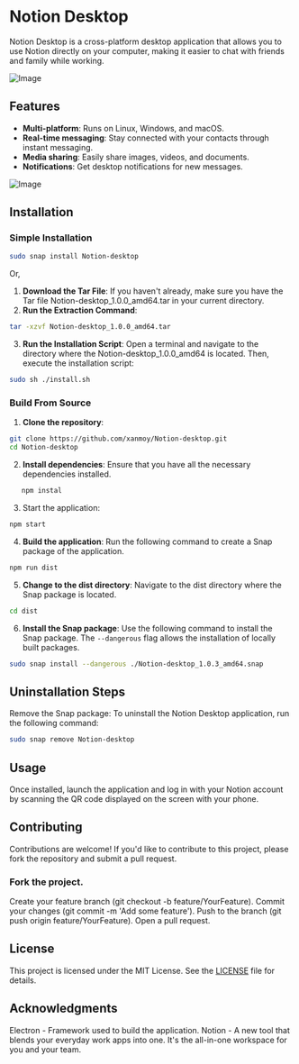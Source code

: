 # Notion Desktop

Notion Desktop is a cross-platform desktop application that allows you to use Notion directly on your computer, making it easier to chat with friends and family while working.

![Image](https://github.com/xanmoy/notion-desktop/blob/main/screenshots/banner.png)

## Features

- **Multi-platform**: Runs on Linux, Windows, and macOS.
- **Real-time messaging**: Stay connected with your contacts through instant messaging.
- **Media sharing**: Easily share images, videos, and documents.
- **Notifications**: Get desktop notifications for new messages.

![Image](https://github.com/xanmoy/notion-desktop/blob/main/screenshots/image1.png)

## Installation

### Simple Installation

```bash
sudo snap install Notion-desktop
```

Or,

1. **Download the Tar File**: If you haven't already, make sure you have the Tar file Notion-desktop_1.0.0_amd64.tar in your current directory.
2. **Run the Extraction Command**:

```bash
tar -xzvf Notion-desktop_1.0.0_amd64.tar
```

3. **Run the Installation Script**: Open a terminal and navigate to the directory where the Notion-desktop_1.0.0_amd64 is located. Then, execute the installation script:

```bash
sudo sh ./install.sh
```

### Build From Source

1. **Clone the repository**:

```bash
git clone https://github.com/xanmoy/Notion-desktop.git
cd Notion-desktop
```

2. **Install dependencies**: Ensure that you have all the necessary dependencies installed.

```bash
   npm instal
```

3. Start the application:

```bash
npm start
```

4. **Build the application**: Run the following command to create a Snap package of the application.

```bash
npm run dist
```

5. **Change to the dist directory**: Navigate to the dist directory where the Snap package is located.

```bash
cd dist
```

6. **Install the Snap package**: Use the following command to install the Snap package. The `--dangerous` flag allows the installation of locally built packages.

```bash
sudo snap install --dangerous ./Notion-desktop_1.0.3_amd64.snap 
```

## Uninstallation Steps

Remove the Snap package: To uninstall the Notion Desktop application, run the following command:

```bash
sudo snap remove Notion-desktop
```

## Usage

Once installed, launch the application and log in with your Notion account by scanning the QR code displayed on the screen with your phone.

## Contributing

Contributions are welcome! If you'd like to contribute to this project, please fork the repository and submit a pull request.

### Fork the project.

Create your feature branch (git checkout -b feature/YourFeature).
Commit your changes (git commit -m 'Add some feature').
Push to the branch (git push origin feature/YourFeature).
Open a pull request.

## License

This project is licensed under the MIT License. See the [LICENSE](./LICENSE) file for details.

## Acknowledgments

Electron - Framework used to build the application.
Notion - A new tool that blends your everyday work apps into one. It's the all-in-one workspace for you and your team.
